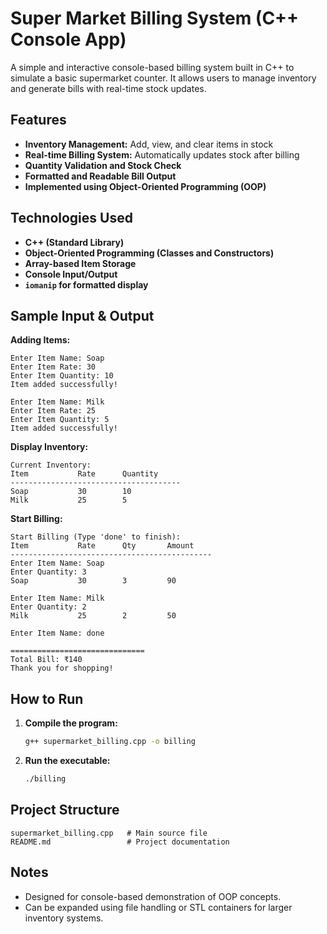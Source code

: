 # Super Market Billing System (C++ Console App)

A simple and interactive console-based billing system built in C++ to simulate a basic supermarket counter.
It allows users to manage inventory and generate bills with real-time stock updates.



## Features

* **Inventory Management:** Add, view, and clear items in stock
* **Real-time Billing System:** Automatically updates stock after billing
* **Quantity Validation and Stock Check**
* **Formatted and Readable Bill Output**
* **Implemented using Object-Oriented Programming (OOP)**



## Technologies Used

* **C++ (Standard Library)**
* **Object-Oriented Programming (Classes and Constructors)**
* **Array-based Item Storage**
* **Console Input/Output**
* **`iomanip` for formatted display**



## Sample Input & Output

**Adding Items:**

```
Enter Item Name: Soap
Enter Item Rate: 30
Enter Item Quantity: 10
Item added successfully!

Enter Item Name: Milk
Enter Item Rate: 25
Enter Item Quantity: 5
Item added successfully!
```

**Display Inventory:**

```
Current Inventory:
Item           Rate      Quantity
--------------------------------------
Soap           30        10
Milk           25        5
```

**Start Billing:**

```
Start Billing (Type 'done' to finish):
Item           Rate      Qty       Amount
---------------------------------------------
Enter Item Name: Soap
Enter Quantity: 3
Soap           30        3         90

Enter Item Name: Milk
Enter Quantity: 2
Milk           25        2         50

Enter Item Name: done

==============================
Total Bill: ₹140
Thank you for shopping!
```



## How to Run

1. **Compile the program:**

   ```bash
   g++ supermarket_billing.cpp -o billing
   ```

2. **Run the executable:**

   ```bash
   ./billing
   ```



## Project Structure

```
supermarket_billing.cpp   # Main source file
README.md                 # Project documentation
```



## Notes

* Designed for console-based demonstration of OOP concepts.
* Can be expanded using file handling or STL containers for larger inventory systems.
